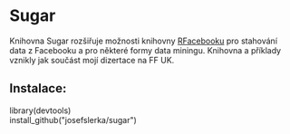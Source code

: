 <h1>Sugar</h1>
Knihovna Sugar rozšiřuje možnosti knihovny <a href="https://github.com/pablobarbera/Rfacebook">RFacebooku</a> pro stahování data z Facebooku a pro některé formy data miningu. Knihovna a příklady vznikly jak součást mojí dizertace na FF UK.
<h2>Instalace:</h2>

<p>library(devtools)
<br>install_github("josefslerka/sugar")
